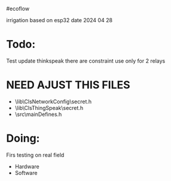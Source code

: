 #ecoflow

irrigation based on esp32 date 2024 04 28

# Todo:
Test update thinkspeak
there are constraint use only for 2 relays

# NEED AJUST THIS FILES 
* \lib\ClsNetworkConfig\secret.h
* \lib\ClsThingSpeak\secret.h
* \src\mainDefines.h
 
# Doing:

Firs testing on real field
* Hardware 
* Software
